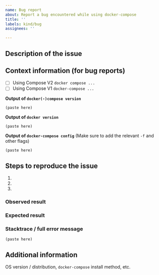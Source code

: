 ```yaml
---
name: Bug report
about: Report a bug encountered while using docker-compose
title: ''
labels: kind/bug
assignees: ''

---
```


<!--
Welcome to the docker-compose issue tracker! Before creating an issue, please heed the following:

1. This tracker should only be used to report bugs and request features / enhancements to docker-compose
    - For questions and general support, use https://forums.docker.com
    - For documentation issues, use https://github.com/docker/docker.github.io
    - For issues with the `docker stack` commands and the version 3 of the Compose file, use
      https://github.com/docker/cli
2. Use the search function before creating a new issue. Duplicates will be closed and directed to
   the original discussion.
3. When making a bug report, make sure you provide all required information. The easier it is for
   maintainers to reproduce, the faster it'll be fixed.
-->

## Description of the issue

## Context information (for bug reports)

- [ ] Using Compose V2 `docker compose ...`
- [ ] Using Compose V1 `docker-compose ...`

**Output of `docker(-)compose version`**
```
(paste here)
```

**Output of `docker version`**
```
(paste here)
```

**Output of `docker-compose config`**
(Make sure to add the relevant `-f` and other flags)
```
(paste here)
```


## Steps to reproduce the issue

1.
2.
3.

### Observed result

### Expected result

### Stacktrace / full error message

```
(paste here)
```

## Additional information

OS version / distribution, `docker-compose` install method, etc.

